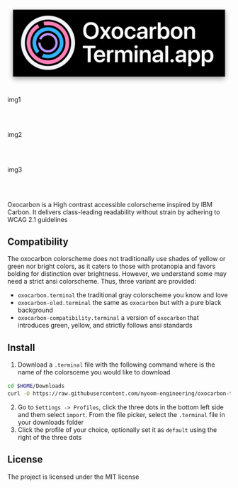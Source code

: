# <img src="./assets/output-3840x1209-shadow.png">

img1

<br>
<br>

img2

<br>
<br>

img3

<br>
<br>

Oxocarbon is a High contrast accessible colorscheme inspired by IBM Carbon. It delivers class-leading readability without strain by adhering to WCAG 2.1 guidelines

## Compatibility

The oxocarbon colorscheme does not traditionally use shades of yellow or green nor bright colors, as it caters to those with protanopia and favors bolding for distinction over brightness. However, we understand some may need a strict ansi colorscheme. Thus, three variant are provided:

- `oxocarbon.terminal` the traditional gray colorscheme you know and love
- `oxocarbon-oled.terminal` the same as `oxocarbon` but with a pure black background
- `oxocarbon-compatibility.terminal` a version of `oxocarbon` that introduces green, yellow, and strictly follows ansi standards

## Install

1. Download a `.terminal` file with the following command where <oxocarbon> is the name of the colorsceme you would like to download

```bash
cd $HOME/Downloads
curl -O https://raw.githubusercontent.com/nyoom-engineering/oxocarbon-terminal-app/main/<oxocarbon>.terminal
```

2. Go to `Settings -> Profiles`, click the three dots in the bottom left side and them select `import`. From the file picker, select the `.terminal` file in your downloads folder
3. Click the profile of your choice, optionally set it as `default` using the right of the three dots

## License

The project is licensed under the MIT license
